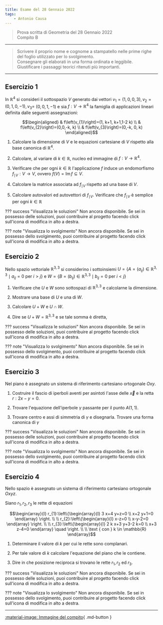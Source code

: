 ```yaml
---
title: Esame del 28 Gennaio 2022
tags:
    - Antonio Causa
---
```


> Prova scritta di Geometria del 28 Gennaio 2022<br> Compito B

---

> Scrivere il proprio nome e cognome a stampatello nelle prime righe del foglio utilizzato per lo svolgimento.<br> Consegnare gli elaborati in una forma ordinata e leggibile. <br> Giustificare i passaggi teorici ritenuti più importanti.

---


## Esercizio 1

In $\mathbb{R}^{4}$ si consideri il sottospazio $V$ generato dai vettori
$v_{1}=(1,0,0,3), v_{2}=(0,1,0,-1), v_{3}=$ $(0,0,1,-1)$ e sia
$f: V \rightarrow \mathbb{R}^{4}$ la famiglia di applicazioni lineari
definita dalle seguenti assegnazioni:

$$\begin{aligned}
& f\left(v_{1}\right)=(1, k+1, k+1,1-2 k) \\
& f\left(v_{2}\right)=(0,0,-k, k) \\
& f\left(v_{3}\right)=(0,-k, 0, k)
\end{aligned}$$

1.  Calcolare la dimensione di $V$ e le equazioni cartesiane di $V$
    rispetto alla base canonica di $\mathbb{R}^{4}$.

2.  Calcolare, al variare di $k \in \mathbb{R}$, nucleo ed immagine di
    $f: V \rightarrow \mathbb{R}^{4}$.

3.  Verificare che per ogni $k \in \mathbb{R}$ l'applicazione $f$ induce
    un endomorfismo $f_{\mid V}: V \rightarrow V$, ovvero
    $f(V)=\operatorname{Im} f \subseteq V$.

4.  Calcolare la matrice associata ad $f_{\mid V}$ rispetto ad una base
    di $V$.

5.  Calcolare autovalori ed autovettori di $f_{\mid V}$. Verificare che
    $f_{\mid V}$ è semplice per ogni $k \in \mathbb{R}$

??? success "Visualizza le soluzioni"
    Non ancora disponibile. Se sei in possesso delle soluzioni, puoi contribuire al progetto facendo click sull'icona di modifica in alto a destra.

??? note "Visualizza lo svolgimento"
    Non ancora disponibile. Se sei in possesso dello svolgimento, puoi contribuire al progetto facendo click sull'icona di modifica in alto a destra.

## Esercizio 2

Nello spazio vettoriale $\mathbb{R}^{3,3}$ si considerino i sottoinsiemi
$U=\left\{A=\left(a_{i j}\right) \in \mathbb{R}^{3,3} \mid a_{i j}=0\right.$
per $\left.i>j\right\}$ e
$W=\left\{B=\left(b_{i j}\right) \in \mathbb{R}^{3,3} \mid b_{i j}=0\right.$
per $\left.i<j\right\}$

1.  Verificare che $U$ e $W$ sono sottospazi di $\mathbb{R}^{3,3}$ e
    calcolarne la dimensione.

2.  Mostrare una base di $U$ e una di $W$.

3.  Calcolare $U+W$ e $U \cap W$.

4.  Dire se $U+W=\mathbb{R}^{3,3}$ e se tale somma è diretta,

??? success "Visualizza le soluzioni"
    Non ancora disponibile. Se sei in possesso delle soluzioni, puoi contribuire al progetto facendo click sull'icona di modifica in alto a destra.

??? note "Visualizza lo svolgimento"
    Non ancora disponibile. Se sei in possesso dello svolgimento, puoi contribuire al progetto facendo click sull'icona di modifica in alto a destra.

## Esercizio 3

Nel piano è assegnato un sistema di riferimento cartesiano ortogonale
$O x y$.

1. Costruire il fascio di iperboli aventi per asintoti l'asse delle
$\vec{x}$ e la retta $r: 2 x-y=0$. 

1. Trovare l'equazione dell'iperbole
$\gamma$ passante per il punto $A(1,1)$. 

1. Trovare centro e assi di
simmetria di $\gamma$ e disegnarla. Trovare una forma canonica di
$\gamma$

??? success "Visualizza le soluzioni"
    Non ancora disponibile. Se sei in possesso delle soluzioni, puoi contribuire al progetto facendo click sull'icona di modifica in alto a destra.

??? note "Visualizza lo svolgimento"
    Non ancora disponibile. Se sei in possesso dello svolgimento, puoi contribuire al progetto facendo click sull'icona di modifica in alto a destra.

## Esercizio 4

Nello spazio è assegnato un sistema di riferimento cartesiano ortogonale
$O x y z$.

Siano $r_{1}, r_{2}, r_{3}$ le rette di equazioni

$$\begin{array}{l}
r_{1}:\left\{\begin{array}{l}
3 x+4 y+z=0 \\
x+2 y+1=0
\end{array} \right. \\
\\
r_{2}:\left\{\begin{array}{l}
x-z=0 \\
x-y-2=0
\end{array} \right. \\
\\
r_{3}:\left\{\begin{array}{l}
2 k x+3 y+3-2 k=0 \\
x+3 z-4=0
\end{array} \quad \right. \\
\\
\text { con } k \in \mathbb{R}
\end{array}$$

1. Determinare il valore di $k$ per cui le rette sono complanari.

1. Per tale valore di $k$ calcolare l'equazione del piano che le contiene.

1. Dire in che posizione reciproca si trovano le rette $r_{1}, r_{2}$ ed
$r_{3}$. 

??? success "Visualizza le soluzioni"
    Non ancora disponibile. Se sei in possesso delle soluzioni, puoi contribuire al progetto facendo click sull'icona di modifica in alto a destra.

??? note "Visualizza lo svolgimento"
    Non ancora disponibile. Se sei in possesso dello svolgimento, puoi contribuire al progetto facendo click sull'icona di modifica in alto a destra.

---

[:material-image: Immagine del compito](img/2022-01-28.jpg){ .md-button }